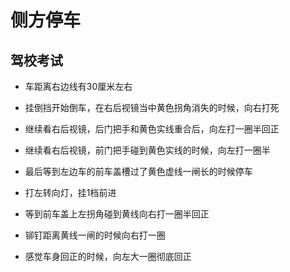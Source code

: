 # 侧方停车

## 驾校考试
+ 车距离右边线有30厘米左右

+ 挂倒挡开始倒车，在右后视镜当中黄色拐角消失的时候，向右打死

+ 继续看右后视镜，后门把手和黄色实线重合后，向左打一圈半回正

+ 继续看右后视镜，前门把手碰到黄色实线的时候，向左打一圈半

+ 最后等到左边车的前车盖槽过了黄色虚线一闸长的时候停车

+ 打左转向灯，挂1档前进

+ 等到前车盖上左拐角碰到黄线向右打一圈半回正

+ 铆钉距离黄线一闸的时候向右打一圈

+ 感觉车身回正的时候，向左大一圈彻底回正
